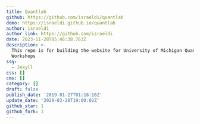 ```yaml
---
title: Quantlab
github: https://github.com/israeldi/quantlab
demo: https://israeldi.github.io/quantlab
author: israeldi
author_link: https://github.com/israeldi
date: 2023-11-28T05:46:38.763Z
description: >-
  This repo is for building the website for University of Michigan Quant Lab
  Workshops
ssg:
  - Jekyll
css: []
cms: []
category: []
draft: false
publish_date: '2019-01-27T01:18:16Z'
update_date: '2020-03-28T19:00:02Z'
github_star: 1
github_fork: 1
---
```


